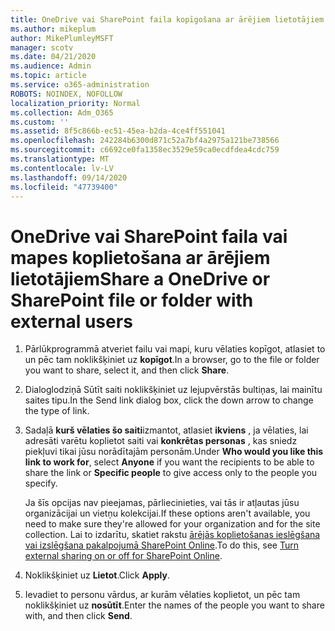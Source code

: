 ```yaml
---
title: OneDrive vai SharePoint faila kopīgošana ar ārējiem lietotājiem
ms.author: mikeplum
author: MikePlumleyMSFT
manager: scotv
ms.date: 04/21/2020
ms.audience: Admin
ms.topic: article
ms.service: o365-administration
ROBOTS: NOINDEX, NOFOLLOW
localization_priority: Normal
ms.collection: Adm_O365
ms.custom: ''
ms.assetid: 8f5c866b-ec51-45ea-b2da-4ce4ff551041
ms.openlocfilehash: 242284b6300d871c52a7bf4a2975a121be738566
ms.sourcegitcommit: c6692ce0fa1358ec3529e59ca0ecdfdea4cdc759
ms.translationtype: MT
ms.contentlocale: lv-LV
ms.lasthandoff: 09/14/2020
ms.locfileid: "47739400"
---
```

# <a name="share-a-onedrive-or-sharepoint-file-or-folder-with-external-users"></a><span data-ttu-id="48a98-102">OneDrive vai SharePoint faila vai mapes koplietošana ar ārējiem lietotājiem</span><span class="sxs-lookup"><span data-stu-id="48a98-102">Share a OneDrive or SharePoint file or folder with external users</span></span>

1. <span data-ttu-id="48a98-103">Pārlūkprogrammā atveriet failu vai mapi, kuru vēlaties kopīgot, atlasiet to un pēc tam noklikšķiniet uz **kopīgot**.</span><span class="sxs-lookup"><span data-stu-id="48a98-103">In a browser, go to the file or folder you want to share, select it, and then click **Share**.</span></span>
    
2. <span data-ttu-id="48a98-104">Dialoglodziņā Sūtīt saiti noklikšķiniet uz lejupvērstās bultiņas, lai mainītu saites tipu.</span><span class="sxs-lookup"><span data-stu-id="48a98-104">In the Send link dialog box, click the down arrow to change the type of link.</span></span>
    
3. <span data-ttu-id="48a98-105">Sadaļā **kurš vēlaties šo saiti**izmantot, atlasiet **ikviens** , ja vēlaties, lai adresāti varētu koplietot saiti vai **konkrētas personas** , kas sniedz piekļuvi tikai jūsu norādītajām personām.</span><span class="sxs-lookup"><span data-stu-id="48a98-105">Under **Who would you like this link to work for**, select **Anyone** if you want the recipients to be able to share the link or **Specific people** to give access only to the people you specify.</span></span> 
    
    <span data-ttu-id="48a98-106">Ja šīs opcijas nav pieejamas, pārliecinieties, vai tās ir atļautas jūsu organizācijai un vietņu kolekcijai.</span><span class="sxs-lookup"><span data-stu-id="48a98-106">If these options aren't available, you need to make sure they're allowed for your organization and for the site collection.</span></span> <span data-ttu-id="48a98-107">Lai to izdarītu, skatiet rakstu [ārējās koplietošanas ieslēgšana vai izslēgšana pakalpojumā SharePoint Online](https://go.microsoft.com/fwlink/?linkid=866426).</span><span class="sxs-lookup"><span data-stu-id="48a98-107">To do this, see [Turn external sharing on or off for SharePoint Online](https://go.microsoft.com/fwlink/?linkid=866426).</span></span>
    
4. <span data-ttu-id="48a98-108">Noklikšķiniet uz **Lietot**.</span><span class="sxs-lookup"><span data-stu-id="48a98-108">Click **Apply**.</span></span>
    
5. <span data-ttu-id="48a98-109">Ievadiet to personu vārdus, ar kurām vēlaties koplietot, un pēc tam noklikšķiniet uz **nosūtīt**.</span><span class="sxs-lookup"><span data-stu-id="48a98-109">Enter the names of the people you want to share with, and then click **Send**.</span></span>
    

